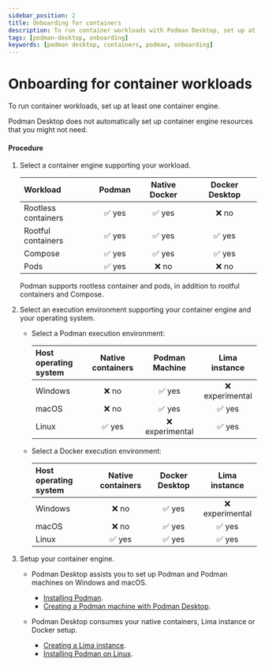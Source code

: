 ```yaml
---
sidebar_position: 2
title: Onboarding for containers
description: To run container workloads with Podman Desktop, set up at least one container engine.
tags: [podman-desktop, onboarding]
keywords: [podman desktop, containers, podman, onboarding]
---
```


# Onboarding for container workloads

To run container workloads, set up at least one container engine.

Podman Desktop does not automatically set up container engine resources that you might not need.

#### Procedure

1. Select a container engine supporting your workload.

   | Workload            | Podman | Native Docker | Docker Desktop |
   | :------------------ | :----: | :-----------: | :------------: |
   | Rootless containers | ✅ yes |    ✅ yes     |     ❌ no      |
   | Rootful containers  | ✅ yes |    ✅ yes     |     ✅ yes     |
   | Compose             | ✅ yes |    ✅ yes     |     ✅ yes     |
   | Pods                | ✅ yes |     ❌ no     |     ❌ no      |

   Podman supports rootless container and pods, in addition to rootful containers and Compose.

2. Select an execution environment supporting your container engine and your operating system.

   - Select a Podman execution environment:

     | Host operating system | Native containers | Podman Machine  |  Lima instance  |
     | :-------------------- | :---------------: | :-------------: | :-------------: |
     | Windows               |       ❌ no       |     ✅ yes      | ❌ experimental |
     | macOS                 |       ❌ no       |     ✅ yes      |     ✅ yes      |
     | Linux                 |      ✅ yes       | ❌ experimental |     ✅ yes      |

   - Select a Docker execution environment:

     | Host operating system | Native containers | Docker Desktop |  Lima instance  |
     | :-------------------- | :---------------: | :------------: | :-------------: |
     | Windows               |       ❌ no       |     ✅ yes     | ❌ experimental |
     | macOS                 |       ❌ no       |     ✅ yes     |     ✅ yes      |
     | Linux                 |      ✅ yes       |     ✅ yes     |     ✅ yes      |

3. Setup your container engine.

   - Podman Desktop assists you to set up Podman and Podman machines on Windows and macOS.

     - [Installing Podman](/docs/installation).
     - [Creating a Podman machine with Podman Desktop](/docs/podman/creating-a-podman-machine).

   - Podman Desktop consumes your native containers, Lima instance or Docker setup.

     - [Creating a Lima instance](/docs/lima/creating-a-lima-instance).
     - [Installing Podman on Linux](https://podman.io/docs/installation#installing-on-linux).
